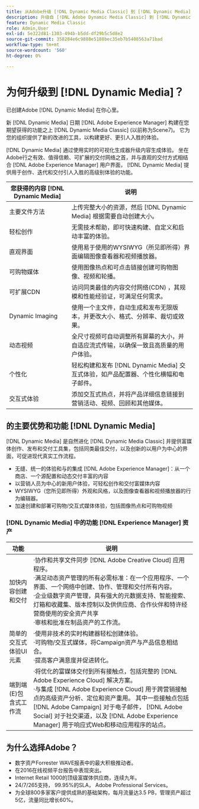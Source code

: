 ```yaml
---
title: 从Adobe升级 [!DNL Dynamic Media Classic] 到 [!DNL Dynamic Media] 日期 [!DNL Experience Manager] 资产
description: 升级自 [!DNL Adobe Dynamic Media Classic] 到 [!DNL Dynamic Media] 日期 [!DNL Adobe Experience Manager]. 了解的主要优势和功能 [!DNL Dynamic Media]. 查看功能列表比较、升级常见问题解答和就绪性检查列表。
feature: Dynamic Media Classic
role: Admin,User
exl-id: 5e322d81-1303-494b-b5dd-df29b5c5d8e2
source-git-commit: 358284e6c9888e5188bec35eb7b5408563a71bad
workflow-type: tm+mt
source-wordcount: '560'
ht-degree: 0%

---
```


# 为何升级到 [!DNL Dynamic Media]？

已创建Adobe [!DNL Dynamic Media] 在你心里。

新 [!DNL Dynamic Media] 日期 [!DNL Adobe Experience Manager] 构建在您期望获得的功能之上 [!DNL Dynamic Media Classic] (以前称为Scene7)。 它为您的组织提供了新的改进的工具，以构建更好、更引人入胜的体验。

[!DNL Dynamic Media] 通过使用实时的可视化生成器升级内容生成体验。 坐在Adobe行之有效、值得信赖、可扩展的交付网络之首，并与直观的交付方式相结合 [!DNL Adobe Experience Manager] 用户界面， [!DNL Dynamic Media] 提供用于创作、迭代和交付引人入胜的高级别体验的功能。

| 您获得的内容 [!DNL Dynamic Media] | 说明 |
| --- | --- |
| 主要文件方法 | 上传完整大小的资源，然后 [!DNL Dynamic Media] 根据需要自动创建大小。 |
| 轻松创作 | 无需技术帮助，即可快速构建、自定义和启动丰富的体验。 |
| 直观界面 | 使用易于使用的WYSIWYG（所见即所得）界面编辑图像查看器和视频播放器。 |
| 可购物媒体 | 使用图像热点和可点击链接创建可购物图像、视频和轮播。 |
| 可扩展CDN | 访问同类最佳的内容交付网络(CDN) ，其规模和性能经验证，可满足任何需求。 |
| Dynamic Imaging | 使用一个主文件，自动生成和发布无限版本，并更改大小、格式、分辨率、裁切或效果。 |
| 动态视频 | 全尺寸视频可自动调整所有屏幕的大小，并自适应流式传输，以确保一致且高质量的用户体验。 |
| 个性化 | 轻松构建和发布 [!DNL Dynamic Media] 交互式体验，如产品配置器、个性化横幅和电子邮件。 |
| 交互式体验 | 添加交互式热点，并将产品详细信息链接到营销活动、视频、回顾和其他媒体。 |

## 的主要优势和功能 [!DNL Dynamic Media]

[!DNL Dynamic Media] 是自然进化 [!DNL Dynamic Media Classic] 并提供富媒体创作、发布和交付工具集，包括同类最佳交付，以及创新的以用户为中心的界面，可促进现代真实工作流程。

* 无缝、统一的体验和与的集成 [!DNL Adobe Experience Manager]：从一个商店、一个源配置和动态交付丰富的内容
* 以营销人员为中心的新用户体验，可轻松创作和交付富媒体内容
* WYSIWYG（您所见即所得）外观和风格，以及图像查看器和视频播放器的行为编辑器。
* 加速创建和部署可购物/交互式媒体体验，包括图像热点和可购物视频

### [!DNL Dynamic Media] 中的功能 [!DNL Experience Manager] 资产

| 功能 | 说明 |
| --- | --- |
| 加快内容创建和交付 | ·协作和共享文件同步 [!DNL Adobe Creative Cloud] 应用程序。<br>·满足动态资产管理的所有必需标准：在一个应用程序、一个界面、一个网络中创建、协作、管理和交付所有内容。<br>·企业级数字资产管理，具有强大的元数据支持、智能搜索、灯箱和收藏集、版本控制以及供供应商、合作伙伴和特许经营商使用的安全资产共享<br>·审核和批准在制品资产的工作流。 |
| 简单的交互式体验UI元素 | ·使用非技术的实时构建器轻松创建体验。<br>·可购物/交互式媒体，将Campaign资产与产品信息相结合。<br>·提高客户满意度并促进转化。 |
| 端到端(E)包含式工作流 | ·将优化的富媒体交付到所有接触点，包括完整的 [!DNL Adobe Experience Cloud] 解决方案。<br>·与集成 [!DNL Adobe Experience Cloud] 用于跨营销接触点的高级资产分析、定位和资产重用。 其中一些接触点包括 [!DNL Adobe Campaign] 对于电子邮件， [!DNL Adobe Social] 对于社交渠道，以及 [!DNL Adobe Experience Manager] 用于响应式Web和移动应用程序的站点。 |

## 为什么选择Adobe？

* 数字资产Forrester WAVE报表中的最大积极推动者。
* 在2016在线视频平台报告中表现突出。
* Internet Retail 1000的顶级富媒体供应商，连续九年。
* 24/7/265支持， 99.95%的SLA， Adobe Professional Services。
* 为全球800多家客户提供成熟的基础架构，每月流量达3.5 PB，管理资产超过5亿，流量同比增长60%。
